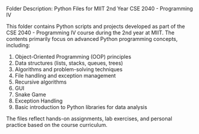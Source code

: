 Folder Description: Python Files for MIIT 2nd Year CSE 2040 - Programming IV

This folder contains Python scripts and projects developed as part of the CSE 2040 - Programming IV course during the 2nd year at MIIT. The contents primarily focus on advanced Python programming concepts, including:

1. Object-Oriented Programming (OOP) principles
2. Data structures (lists, stacks, queues, trees)
3. Algorithms and problem-solving techniques
4. File handling and exception management
5. Recursive algorithms
6. GUI
7. Snake Game
8. Exception Handling
9. Basic introduction to Python libraries for data analysis

The files reflect hands-on assignments, lab exercises, and personal practice based on the course curriculum.

